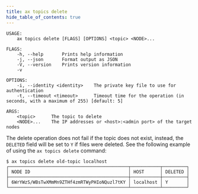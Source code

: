```yaml
---
title: ax topics delete
hide_table_of_contents: true
---
```


```text title="Delete a given topic"
USAGE:
    ax topics delete [FLAGS] [OPTIONS] <topic> <NODE>...

FLAGS:
    -h, --help       Prints help information
    -j, --json       Format output as JSON
    -V, --version    Prints version information
    -v

OPTIONS:
    -i, --identity <identity>    The private key file to use for authentication
    -t, --timeout <timeout>      Timeout time for the operation (in seconds, with a maximum of 255) [default: 5]

ARGS:
    <topic>      The topic to delete
    <NODE>...    The IP addresses or <host>:<admin port> of the target nodes
```

The delete operation does not fail if the topic does not exist, instead,
the `DELETED` field will be set to `Y` if files were deleted.
See the following example of using the `ax topics delete` command:

```text title="Example usage"
$ ax topics delete old-topic localhost
┌─────────────────────────────────────────────┬───────────┬─────────┐
│ NODE ID                                     │ HOST      │ DELETED │
├─────────────────────────────────────────────┼───────────┼─────────┤
│ 6WrYWzS/WBsTwXMmMn9ZTHf4zmRTWyPHIoNQuzl7tKY │ localhost │ Y       │
└─────────────────────────────────────────────┴───────────┴─────────┘
```

